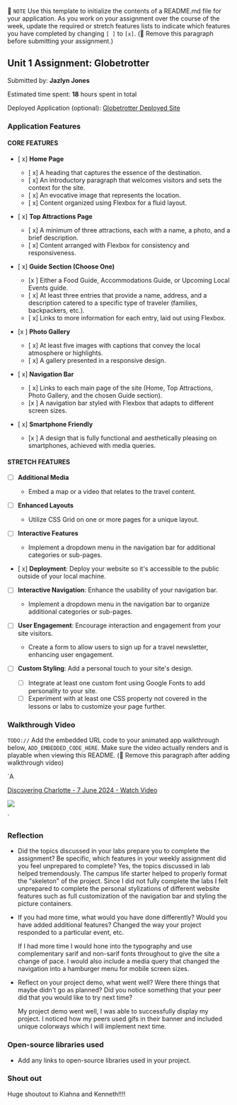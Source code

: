 📝 `NOTE` Use this template to initialize the contents of a README.md file for your application. As you work on your assignment over the course of the week, update the required or stretch features lists to indicate which features you have completed by changing `[ ]` to `[x]`. (🚫 Remove this paragraph before submitting your assignment.)

## Unit 1 Assignment: Globetrotter

Submitted by: **Jazlyn Jones**

Estimated time spent: **18** hours spent in total

Deployed Application (optional): [Globetrotter Deployed Site](https://jazlynj1212.github.io/Globetrotter/TopAttractions.html)

### Application Features

#### CORE FEATURES

- [ x] **Home Page**
  - [ x] A heading that captures the essence of the destination.
  - [ x] An introductory paragraph that welcomes visitors and sets the context for the site.
  - [ x] An evocative image that represents the location.
  - [ x] Content organized using Flexbox for a fluid layout.

- [ x] **Top Attractions Page**
  - [ x] A minimum of three attractions, each with a name, a photo, and a brief description.
  - [ x] Content arranged with Flexbox for consistency and responsiveness.

- [ x] **Guide Section (Choose One)**
  - [x ] Either a Food Guide, Accommodations Guide, or Upcoming Local Events guide.
  - [ x] At least three entries that provide a name, address, and a description catered to a specific type of traveler (families, backpackers, etc.).
  - [ x] Links to more information for each entry, laid out using Flexbox.

- [x ] **Photo Gallery**
  - [ x] At least five images with captions that convey the local atmosphere or highlights.
  - [ x] A gallery presented in a responsive design.

- [ x] **Navigation Bar**
  - [ x] Links to each main page of the site (Home, Top Attractions, Photo Gallery, and the chosen Guide section).
  - [x ] A navigation bar styled with Flexbox that adapts to different screen sizes.  

- [ x] **Smartphone Friendly**
  - [x ] A design that is fully functional and aesthetically pleasing on smartphones, achieved with media queries.

#### STRETCH FEATURES

- [ ] **Additional Media**
  - Embed a map or a video that relates to the travel content.

- [ ] **Enhanced Layouts**
  - Utilize CSS Grid on one or more pages for a unique layout.

- [ ] **Interactive Features**
  - Implement a dropdown menu in the navigation bar for additional categories or sub-pages.

- [ x] **Deployment**: Deploy your website so it's accessible to the public outside of your local machine. 

- [ ] **Interactive Navigation**: Enhance the usability of your navigation bar.
  - Implement a dropdown menu in the navigation bar to organize additional categories or sub-pages.

- [ ] **User Engagement**: Encourage interaction and engagement from your site visitors.
  - Create a form to allow users to sign up for a travel newsletter, enhancing user engagement.

- [ ] **Custom Styling**: Add a personal touch to your site's design.
  - [ ] Integrate at least one custom font using Google Fonts to add personality to your site.
  - [ ] Experiment with at least one CSS property not covered in the lessons or labs to customize your page further.

### Walkthrough Video

`TODO://` Add the embedded URL code to your animated app walkthrough below, `ADD_EMBEDDED_CODE_HERE`. Make sure the video actually renders and is playable when viewing this README. (🚫 Remove this paragraph after adding walkthrough video)

`A<div>
    <a href="https://www.loom.com/share/d8098d8b79b945b590497cc97a590476">
      <p>Discovering Charlotte - 7 June 2024 - Watch Video</p>
    </a>
    <a href="https://www.loom.com/share/d8098d8b79b945b590497cc97a590476">
      <img style="max-width:300px;" src="https://cdn.loom.com/sessions/thumbnails/d8098d8b79b945b590497cc97a590476-with-play.gif">
    </a>
  </div>`

### Reflection

* Did the topics discussed in your labs prepare you to complete the assignment? Be specific, which features in your weekly assignment did you feel unprepared to complete?
      Yes, the topics discussed in lab helped tremendously. The campus life starter helped to properly format the "skeleton" of the project. Since I did not fully complete the labs
  I felt unprepared to complete the personal stylizations of different website features such as full customization of the navigation bar and
  styling the picture containers.
  

* If you had more time, what would you have done differently? Would you have added additional features? Changed the way your project responded to a particular event, etc.

  If I had more time I would hone into the typography and use complementary sarif and non-sarif fonts throughout to give the site a change of pace. I would also include a media query that changed the navigation into a
  hamburger menu for mobile screen sizes.  

* Reflect on your project demo, what went well? Were there things that maybe didn't go as planned? Did you notice something that your peer did that you would like to try next time?

  My project demo went well, I was able to successfully display my project. I noticed how my peers used gifs in their banner and included unique colorways which I will implement next time.

### Open-source libraries used

- Add any links to open-source libraries used in your project.

### Shout out

Huge shoutout to Kiahna and Kenneth!!!!
